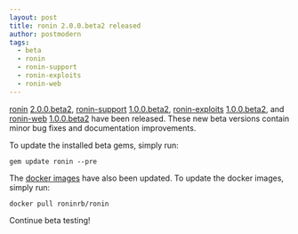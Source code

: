```yaml
---
layout: post
title: ronin 2.0.0.beta2 released
author: postmodern
tags:
  - beta
  - ronin
  - ronin-support
  - ronin-exploits
  - ronin-web
---
```


[ronin][ronin] [2.0.0.beta2][ronin-2.0.0.beta2],
[ronin-support][ronin-support] [1.0.0.beta2][ronin-support-1.0.0.beta2],
[ronin-exploits][ronin-exploits] [1.0.0.beta2][ronin-exploits-1.0.0.beta2], and
[ronin-web][ronin-web] [1.0.0.beta2][ronin-web-1.0.0.beta2] have been released.
These new beta versions contain minor bug fixes and documentation improvements.

To update the installed beta gems, simply run:

```shell
gem update ronin --pre
```

The [docker images] have also been updated. To update the docker images,
simply run:

```shell
docker pull roninrb/ronin
```

Continue beta testing!

[ronin]: https://github.com/ronin-rb/ronin#readme
[ronin-support]: https://github.com/ronin-rb/ronin-support#readme
[ronin-exploits]: https://github.com/ronin-rb/ronin-exploits#readme
[ronin-web]: https://github.com/ronin-rb/ronin-web#readme

[ronin-2.0.0.beta2]: https://rubygems.org/gems/ronin/versions/2.0.0.beta2
[ronin-support-1.0.0.beta2]: https://rubygems.org/gems/ronin-support/versions/1.0.0.beta2
[ronin-exploits-1.0.0.beta2]: https://rubygems.org/gems/ronin-exploits/versions/1.0.0.beta2
[ronin-web-1.0.0.beta2]: https://rubygems.org/gems/ronin-web/versions/1.0.0.beta2

[docker images]: https://hub.docker.com/r/roninrb/ronin
